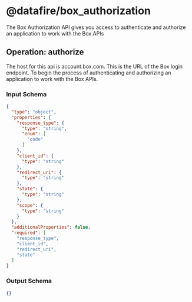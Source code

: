 # @datafire/box_authorization
The Box Authorization API gives you access to authenticate and authorize an application to work with the Box APIs

## Operation: authorize
The host for this api is account.box.com. This is the URL of the Box login endpoint. To begin the process of authenticating and authorizing an application to work with the Box APIs.

### Input Schema
```json
{
  "type": "object",
  "properties": {
    "response_type": {
      "type": "string",
      "enum": [
        "code"
      ]
    },
    "client_id": {
      "type": "string"
    },
    "redirect_uri": {
      "type": "string"
    },
    "state": {
      "type": "string"
    },
    "scope": {
      "type": "string"
    }
  },
  "additionalProperties": false,
  "required": [
    "response_type",
    "client_id",
    "redirect_uri",
    "state"
  ]
}
```
### Output Schema
```json
{}
```
